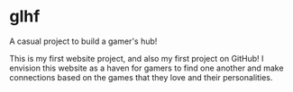 # glhf
A casual project to build a gamer's hub!

This is my first website project, and also my first project on GitHub! I envision this website as a haven for gamers to find one another and make connections based on the games that they love and their personalities.
